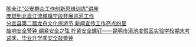   
[陈全江“公安群众工作创新思维训练”讲座](http://www.dianyue.me/archives/118/zbbw62p83kqyb3sh/)  
[庞琨到北盘江流域镇宁段开展巡河工作](http://www.dianyue.me/archives/565/a0avkcejsgks23rz/)  
[分宜县第二届龙舟文化旅游节 新闻宣传工作亮点纷呈](http://www.dianyue.me/archives/993/ipbpd2buusj8xo7v/)  
[敲响安全警钟 绷紧安全之弦  拧紧安全螺钉——昆明市滇池度假区实验学校期末考试季、毕业升学季安全敲警钟](http://www.dianyue.me/archives/382/q69maf5at75gvbg5/)